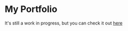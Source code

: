 # My Portfolio
It's still a work in progress, but you can check it out [here](https://anthonyboyac.github.io/ "Anthony Boyac's portfolio")
